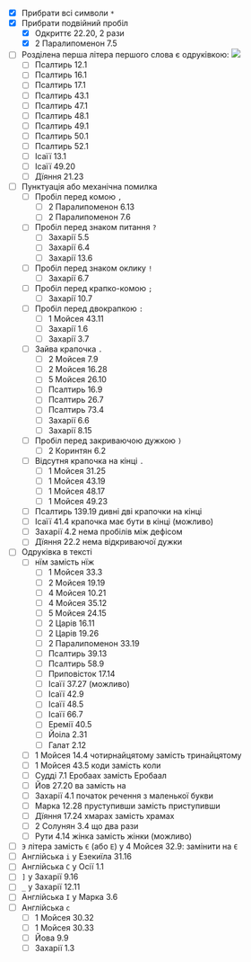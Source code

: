 - [x] Прибрати всі символи `*`
- [x] Прибрати подвійний пробіл `  `
  - [x] Одкриттє 22.20, 2 рази
  - [x] 2 Паралипоменон 7.5
- [ ] Розділена перша літера першого слова є одруківкою: ![](https://lh3.googleusercontent.com/pw/AP1GczNjNytYdmcklLcxpyY_t3iuEeE568U_KXVShcmvDYaz2bxaJOqph3UOBwJuDZNOrhkWd9GJN08Vh2-hx6iRbniBVtG9obZEM5nsAjpDRaD1AzOlW16zLx80BXgWim1hwfZrYCvlX-hXwZkXZcOVh1sUEQ=w885-h1288-s-no?authuser=0)
  - [ ] Псалтирь 12.1
  - [ ] Псалтирь 16.1
  - [ ] Псалтирь 17.1
  - [ ] Псалтирь 43.1
  - [ ] Псалтирь 47.1
  - [ ] Псалтирь 48.1
  - [ ] Псалтирь 49.1
  - [ ] Псалтирь 50.1
  - [ ] Псалтирь 52.1
  - [ ] Ісаїї 13.1
  - [ ] Ісаїї 49.20
  - [ ] Дїяння 21.23
- [ ] Пунктуація або механічна помилка
  - [ ] Пробіл перед комою `,`
    - [ ] 2 Паралипоменон 6.13
    - [ ] 2 Паралипоменон 7.6
  - [ ] Пробіл перед знаком питання `?`
    - [ ] Захарії 5.5
    - [ ] Захарії 6.4
    - [ ] Захарії 13.6
  - [ ] Пробіл перед знаком оклику `!`
    - [ ] Захарії 6.7
  - [ ] Пробіл перед крапко-комою `;`
    - [ ] Захарії 10.7
  - [ ] Пробіл перед двокрапкою `:`
    - [ ] 1 Мойсея 43.11
    - [ ] Захарії 1.6
    - [ ] Захарії 3.7
  - [ ] Зайва крапочка `.`
    - [ ] 2 Мойсея 7.9
    - [ ] 2 Мойсея 16.28
    - [ ] 5 Мойсея 26.10
    - [ ] Псалтирь 16.9
    - [ ] Псалтирь 26.7
    - [ ] Псалтирь 73.4
    - [ ] Захарії 6.6
    - [ ] Захарії 8.15
  - [ ] Пробіл перед закриваючою дужкою `)`
    - [ ] 2 Коринтян 6.2
  - [ ] Відсутня крапочка на кінці `.`
    - [ ] 1 Мойсея 31.25
    - [ ] 1 Мойсея 43.19
    - [ ] 1 Мойсея 48.17
    - [ ] 1 Мойсея 49.23
  - [ ] Псалтирь 139.19 дивні дві крапочки на кінці
  - [ ] Ісаїї 41.4 крапочка має бути в кінці (можливо)
  - [ ] Захарії 4.2 нема пробілів між дефісом
  - [ ] Дїяння 22.2 нема відкриваючої дужки
- [ ] Одруківка в тексті
  - [ ] нїм замість нїж
    - [ ] 1 Мойсея 33.3
    - [ ] 2 Мойсея 19.19
    - [ ] 4 Мойсея 10.21
    - [ ] 4 Мойсея 35.12
    - [ ] 5 Мойсея 24.15
    - [ ] 2 Царів 16.11
    - [ ] 2 Царів 19.26
    - [ ] 2 Паралипоменон 33.19
    - [ ] Псалтирь 39.13
    - [ ] Псалтирь 58.9
    - [ ] Приповісток 17.14
    - [ ] Ісаїї 37.27 (можливо)
    - [ ] Ісаїї 42.9
    - [ ] Ісаїї 48.5
    - [ ] Ісаїї 66.7
    - [ ] Еремії 40.5
    - [ ] Йоіла 2.31
    - [ ] Галат 2.12
  - [ ] 1 Мойсея 14.4 чотирнайцятому замість тринайцятому
  - [ ] 1 Мойсея 43.5 коди замість коли
  - [ ] Судді 7.1 Еробаах замість Еробаал
  - [ ] Йов 27.20 ва замість на
  - [ ] Захарії 4.1 початок речення з маленької букви
  - [ ] Марка 12.28 пруступивши замість приступивши
  - [ ] Дїяння 17.24 хмарах замість храмах
  - [ ] 2 Солунян 3.4 що два рази
  - [ ] Рути 4.14 жінка замість жінки (можливо)
- [ ] `Э` літера замість `Є` (або `Е`) у 4 Мойсея 32.9: замінити на `Є`
- [ ] Англійська `i` у Езекиїла 31.16
- [ ] Англійська `C` у Осії 1.1
- [ ] `]` у Захарії 9.16
- [ ] `_` у Захарії 12.11
- [ ] Англійська `I` у Марка 3.6
- [ ] Англійська `c`
  - [ ] 1 Мойсея 30.32
  - [ ] 1 Мойсея 30.33
  - [ ] Йова 9.9
  - [ ] Захарії 1.3